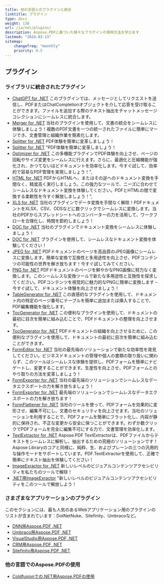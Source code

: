 ```yaml
---
title: 他の言語とのプラグインと統合
linktitle: プラグイン
type: docs
weight: 130
url: /ja/net/plugins/
description: Aspose.PDFに基づいた様々なプラグインの使用方法を学びます
lastmod: "2024-03-13"
sitemap:
    changefreq: "monthly"
    priority: 0.5
---
```


## プラグイン

### ライブラリに統合されたプラグイン

* [ChatGPT for .NET](chatgpt/) このプラグインでは、メッセージとしてリクエストを送信し、PDFまたはChatCompletionオブジェクトを介して応答を受け取ることができます。ファイルを追加する際のテキスト抽出をチャットメッセージコレクションにシームレスに統合します。
* [Merger for .NET](merger/) 当社のプラグインを使用して、文書の統合をシームレスに体験しましょう！複数のPDF文書を一つの統一されたファイルに簡単にマージでき、文書管理と組織作業を簡素化します。
* [Splitter for .NET](splitter/) PDF体験を簡単に変革しましょう！
* [Splitter for .NET](splitter/) "PDF体験を簡単に変革しましょう！
* [Optimizer for .NET](optimizer/) この多機能プラグインでPDF体験を向上させ、ページの回転やサイズ変更をシームレスに行えます。さらに、最適化と圧縮機能が強化され、かつてないほどドキュメントを効率化します。今すぐ試して、効率的で容易なPDF管理を実現しましょう！",
* [HTML for .NET](html/) PDFからHTMLへ、またはその逆へのドキュメント変換を手間なく、精度高く実行しましょう。この強力なツールで、ニーズに合わせてシームレスなドキュメント変換を体験してください。PDFとHTMLの間で変換する柔軟性を今すぐ解放しましょう！",
* [XLS for .NET](xls/) 当社のプラグインでデータ変換を手間なく解除！PDFドキュメントをXLSX、CSV、ODSなどに数クリックでシームレスに変換します。当社のPDFからスプレッドシートへのコンバーターの力を活用して、ワークフローを合理化し、時間を節約しましょう！
* [DOC for .NET](doc/) 当社のプラグインでドキュメント変換をシームレスに体験しましょう！
* [DOC for .NET](doc/) プラグインを使用して、シームレスなドキュメント変換を体験してください！
* [JPEG for .NET](jpeg/) PDFドキュメントのページを高品質のJPEG画像にシームレスに変換します。簡単な変換で互換性と多用途性を向上させ、PDFコンテンツの可能性の世界を解き放ちます！今すぐ試してみてください。
* [PNG for .NET](png/) PDFドキュメントのページを鮮やかなPNG画像に努力なく変換します。このシームレスな変換ツールで新たな多用途性と互換性を探求してください。PDFコンテンツを視覚的に魅力的なPNGに簡単に変換します – 今すぐ試して、ドキュメント体験を向上させましょう！
* [TableGenerator for .NET](tablegenerator/) この直感的なプラグインを使用して、ドキュメント内の特定のページ番号にテーブルを簡単に追加または挿入することで、PDF編集機能を強化します。
* [TocGenerator for .NET](tocgenerator/) この便利なプラグインを使用して、ドキュメントの最初に目次を簡単に組み込むことで、PDFドキュメントの整理を向上させます。
* [TocGenerator for .NET](tocgenerator/) PDFドキュメントの組織を向上させるために、この便利なプラグインを使用して、ドキュメントの最初に目次を簡単に組み込むことができます。
* [FormEditor for .NET](formeditor/) 当社の最先端のソリューションで新たな効率性を発見してください。ビジネスドキュメントの管理や個人の書類の取り扱いに関わらず、このツールはシームレスな体験を提供し、PDFフォームを簡単にナビゲートし、変更することができます。生産性を向上させ、PDFフォームとのやり取りの方法を変革しましょう！
* [FormExporter for .NET](formexporter/) 当社の最先端のソリューションでシームレスなデータエクスポートの力を解き放ちましょう！
* [FormExporter for .NET](formexporter/) 最先端のソリューションでシームレスなデータエクスポートの力を解き放ちます！
* [FormFlattener for .NET](formflattener/) 当社のツールを使って、PDFフォームを効果的に変形させ、編集不可にし、文書のセキュリティを向上させます。当社のソリューションを利用することで、PDFフォームを簡単にフラット化し、内容が静的に保持され、不正な変更から安全に保つことができます。わずか数クリックでPDFフォームを完全に編集不可にする力で、文書管理を効率化します。
* [TextExtractor for .NET](textextractor/) Aspose.PDF TextExtractorは、PDFファイルからテキストをシームレスに解析し、抽出するための究極のソリューションです！Aspose Libraryのコアと同様に、純粋、生、およびプレーンの三つの汎用的な操作モードをサポートしています。PDF.TextExtractorを使用して、正確で簡単にテキスト抽出を体験してください！
* [ImageExractor for .NET](imageextractor/) 新しいレベルのビジュアルコンテンツアクセシビリティを私たちのツールで解除！
* [.NET用ImageExractor](imageextractor/) "新しいレベルのビジュアルコンテンツアクセシビリティをこのツールで解放しよう！

### さまざまなアプリケーションのプラグイン

このセクションには、最も人気のあるWebアプリケーション用のプラグインのリストが含まれています：DotNetNuke、Sitefinity、Umbracoなど。

* [DNN用Aspose.PDF .NET](/pdf/ja/net/aspose-pdf-net-for-dnn/)
* [Umbraco用Aspose.PDF .NET](/pdf/ja/net/aspose-pdf-net-for-umbraco/)
* [VisualStudio用Aspose.PDF .NET](/pdf/ja/net/aspose-pdf-net-for-visualstudio/)
* [CRM用Aspose.PDF .NET](/pdf/ja/net/aspose-pdf-net-for-crm/)
* [Sitefinity用Aspose.PDF .NET](/pdf/ja/net/aspose-pdf-net-for-sitefinity/)

### 他の言語でのAspose.PDFの使用

* [Coldfusionでの.NET用Aspose.PDFの使用](/pdf/ja/net/aspose-pdf-net-for-coldfusion/)
